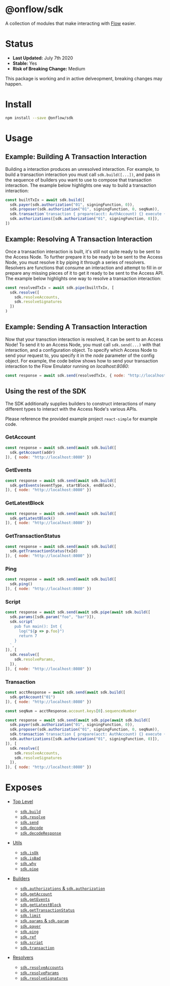 # @onflow/sdk

A collection of modules that make interacting with [Flow](https://onflow.org) easier.

# Status

- **Last Updated:** July 7th 2020
- **Stable:** Yes
- **Risk of Breaking Change:** Medium

This package is working and in active delveopment, breaking changes may happen.

# Install

```bash
npm install --save @onflow/sdk
```

# Usage

## Example: Building A Transaction Interaction

Building a interaction produces an unresolved interaction. For example, to build a transaction interaction you must call `sdk.build([...])`, and pass in the sequence of builders you want to use to compose that transaction interaction. The example below highlights one way to build a transaction interaction:

```javascript
const builtTxIx = await sdk.build([
  sdk.payer(sdk.authorization("01", signingFunction, 0)),
  sdk.proposer(sdk.authorization("01", signingFunction, 0, seqNum)),
  sdk.transaction`transaction { prepare(acct: AuthAccount) {} execute { log("Hello") } }`,
  sdk.authorizations([sdk.authorization("01", signingFunction, 0)]),
])
```

## Example: Resolving A Transaction Interaction

Once a transaction interaction is built, it's still not quite ready to be sent to the Access Node. To further prepare it to be ready to be sent to the Access Node, you must resolve it by piping it through a series of resolvers. Resolvers are functions that consume an interaction and attempt to fill in or prepare any missing pieces of it to get it ready to be sent to the Access API. The example below highlights one way to resolve a transaction interaction:

```javascript
const resolvedTxIx = await sdk.pipe(builtTxIx, [
  sdk.resolve([
    sdk.resolveAccounts,
    sdk.resolveSignatures
  ])
)
```
## Example: Sending A Transaction Interaction

Now that your transction interaction is resolved, it can be sent to an Access Node! To send it to an Access Node, you must call `sdk.send(...)` with that interaction, and a configuration object. To specify which Access Node to send your request to, you specify it in the _node_ parameter of the config object. For example, the code below shows how to send your transaction interaction to the Flow Emulator running on _localhost:8080_:

```javascript
const response = await sdk.send(resolvedTxIx, { node: "http://localhost:8080" })
```

## Using the rest of the SDK

The SDK additionally supplies builders to construct interactions of many different types to interact with the Access Node's various APIs. 

Please reference the provided example project `react-simple` for example code.

### GetAccount

```javascript
const response = await sdk.send(await sdk.build([
  sdk.getAccount(addr)
]), { node: "http://localhost:8080" })
```

### GetEvents

```javascript
const response = await sdk.send(await sdk.build([
  sdk.getEvents(eventType, startBlock, endBlock),
]), { node: "http://localhost:8080" })
```

### GetLatestBlock

```javascript
const response = await sdk.send(await sdk.build([
  sdk.getLatestBlock()
]), { node: "http://localhost:8080" })
```

### GetTransactionStatus

```javascript
const response = await sdk.send(await sdk.build([
  sdk.getTransactionStatus(txId)
]), { node: "http://localhost:8080" })
```

### Ping

```javascript
const response = await sdk.send(await sdk.build([
  sdk.ping()
]), { node: "http://localhost:8080" })
```

### Script

```javascript 
const response = await sdk.send(await sdk.pipe(await sdk.build([
  sdk.params([sdk.param("foo", "bar")]),
  sdk.script`
    pub fun main(): Int {
      log("${p => p.foo}")
      return 7
    }
  `,
]), [
  sdk.resolve([
    sdk.resolveParams,
  ]),
]), { node: "http://localhost:8080" })
```

### Transaction

```javascript
const acctResponse = await sdk.send(await sdk.build([
  sdk.getAccount("01")
]), { node: "http://localhost:8080" })

const seqNum = acctResponse.account.keys[0].sequenceNumber

const response = await sdk.send(await sdk.pipe(await sdk.build([
  sdk.payer(sdk.authorization("01", signingFunction, 0)),
  sdk.proposer(sdk.authorization("01", signingFunction, 0, seqNum)),
  sdk.transaction`transaction { prepare(acct: AuthAccount) {} execute { log("Hello") } }`,
  sdk.authorizations([sdk.authorization("01", signingFunction, 0)]),
]), [
  sdk.resolve([
    sdk.resolveAccounts,
    sdk.resolveSignatures
  ]),
]), { node: "http://localhost:8080" })
```

# Exposes

- [Top Level](./)

  - [`sdk.build`](./src/build)
  - [`sdk.resolve`](./src/resolve)
  - [`sdk.send`](../send)
  - [`sdk.decode`](../decode)
  - [`sdk.decodeResponse`](../decode)

- [Utils](../interaction)

  - [`sdk.isOk`](../interaction)
  - [`sdk.isBad`](../interaction)
  - [`sdk.why`](../interaction)
  - [`sdk.pipe`](../interaction)

- [Builders](./src/build)

  - [`sdk.authorizations` & `sdk.authorization`](./src/build/authorizations.js)
  - [`sdk.getAccount`](./src/build/get-account.js)
  - [`sdk.getEvents`](./src/build/get-events.js)
  - [`sdk.getLatestBlock`](./src/build/get-latest-block.js)
  - [`sdk.getTransactionStatus`](./src/build/get-transaction-status.js)
  - [`sdk.limit`](./src/build/limit.js)
  - [`sdk.params` & `sdk.param`](./src/build/params.js)
  - [`sdk.payer`](./src/build/payer.js)
  - [`sdk.ping`](./src/build/ping.js)
  - [`sdk.ref`](./src/build/ref.js)
  - [`sdk.script`](./src/build/script.js)
  - [`sdk.transaction`](./src/build/transaction.js)

- [Resolvers](./resolve)
  - [`sdk.resolveAccounts`](./src/resolve/resolve-accounts.js)
  - [`sdk.resolveParams`](./src/resolve/resolve-params.js)
  - [`sdk.resolveSignatures`](./src/resolve/resolve-signatures.js)
